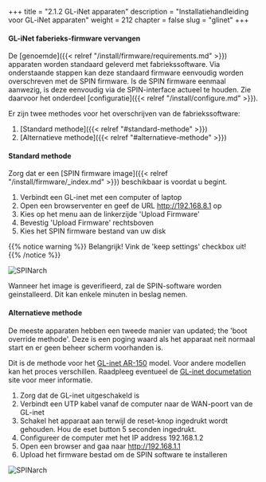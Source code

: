 +++
title = "2.1.2 GL-iNet apparaten"
description = "Installatiehandleiding voor GL-iNet apparaten"
weight = 212
chapter = false
slug = "glinet"
+++

#### GL-iNet faberieks-firmware vervangen

De [genoemde]({{< relref "/install/firmware/requirements.md" >}}) apparaten worden standaard geleverd met fabriekssoftware. Via onderstaande stappen kan deze standaard firmware eenvoudig worden overschreven met de SPIN firmware. Is de SPIN firmware eenmaal aanwezig, is deze eenvoudig via de SPIN-interface actueel te houden. Zie daarvoor het onderdeel [configuratie]({{< relref "/install/configure.md" >}}).

Er zijn twee methodes voor het overschrijven van de fabriekssoftware:

1. [Standard methode]({{< relref "#standard-methode" >}})
1. [Alternatieve methode]({{< relref "#alternatieve-methode" >}})

#### Standard methode

Zorg dat er een [SPIN firmware image]({{< relref "/install/firmware/_index.md" >}}) beschikbaar is voordat u begint.

1. Verbindt een GL-inet met een computer of laptop
1. Open een browserventer en geef de URL http://192.168.8.1 op
1. Kies op het menu aan de linkerzijde 'Upload Firmware'
1. Bevestig 'Upload Firmware' rechtsboven
1. Kies het SPIN firmware bestand van uw disk

{{% notice warning %}}
Belangrijk! Vink de 'keep settings' checkbox uit!
{{% /notice %}}

![SPINarch](/images/screenshot_glinet_upload_firmware.png?width=30pc&classes=shadow "GL-inet upload firmware")

Wanneer het image is geverifieerd, zal de SPIN-software worden geinstalleerd. Dit kan enkele minuten in beslag nemen.

#### Alternatieve methode

De meeste apparaten hebben een tweede manier van updated; the 'boot override methode'. Deze is een poging waard als het apparaat neit normaal start en er geen beheer scherm voorhanden is.

Dit is de methode voor het [GL-inet AR-150](https://www.gl-inet.com/ar150/) model. Voor andere modellen kan het proces verschillen. Raadpleeg eventueel de [GL-inet documetation](http://www.gl-inet.com/docs/) site voor meer informatie.

1. Zorg dat de GL-inet uitgeschakeld is
1. Verbindt een UTP kabel vanaf de computer naar de WAN-poort van de GL-inet
1. Schakel het apparaat aan terwijl de reset-knop ingedrukt wordt gehouden. Hou de eset button 5 seconden ingedrukt.
1. Configureer de computer met het IP address 192.168.1.2
1. Open een browser and gaa naar http://192.168.1.1
1. Upload het firmware bestad om de SPIN software te installeren

![SPINarch](/images/screenshot_glinet_boot_firmware.png?width=30pc&classes=shadow "GL-inet boot override firmware")

